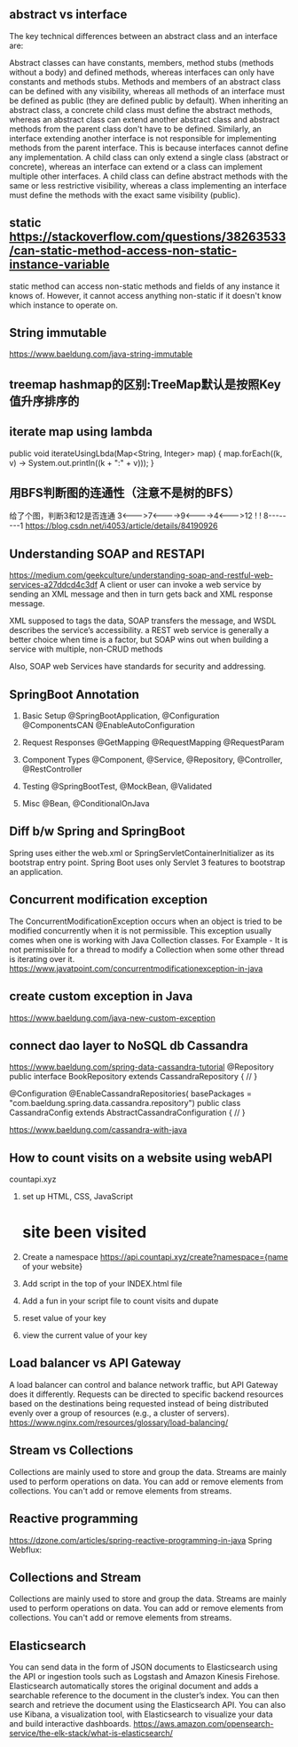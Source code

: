 ## abstract vs interface 
The key technical differences between an abstract class and an interface are:

Abstract classes can have constants, members, method stubs (methods without a body) and defined methods, whereas interfaces can only have constants and methods stubs.
Methods and members of an abstract class can be defined with any visibility, whereas all methods of an interface must be defined as public (they are defined public by default).
When inheriting an abstract class, a concrete child class must define the abstract methods, whereas an abstract class can extend another abstract class and abstract methods from the parent class don't have to be defined.
Similarly, an interface extending another interface is not responsible for implementing methods from the parent interface. This is because interfaces cannot define any implementation.
A child class can only extend a single class (abstract or concrete), whereas an interface can extend or a class can implement multiple other interfaces.
A child class can define abstract methods with the same or less restrictive visibility, whereas a class implementing an interface must define the methods with the exact same visibility (public).

## static https://stackoverflow.com/questions/38263533/can-static-method-access-non-static-instance-variable

static method can access non-static methods and fields of any instance it knows of. However, it cannot access anything non-static if it doesn't know which instance to operate on.

## String immutable 
https://www.baeldung.com/java-string-immutable

## treemap hashmap的区别:TreeMap默认是按照Key值升序排序的

## iterate map using lambda 
public void iterateUsingLbda(Map<String, Integer> map) {
map.forEach((k, v) -> System.out.println((k + ":" + v)));
}

## 用BFS判断图的连通性（注意不是树的BFS）
给了个图，判断3和12是否连通
3<--->7<---->9<---->4<--->12
!       !
8--------1
https://blog.csdn.net/i4053/article/details/84190926


## Understanding SOAP and RESTAPI
https://medium.com/geekculture/understanding-soap-and-restful-web-services-a27ddcd4c3df
A client or user can invoke a web service by sending an XML message and then in turn gets back and XML response message.

XML supposed to tags the data, SOAP transfers the message, and WSDL describes the service’s accessibility.
a REST web service is generally a better choice when time is a factor, but SOAP wins out when building a service with multiple, non-CRUD methods

Also, SOAP web Services have standards for security and addressing.

## SpringBoot Annotation 
1. Basic Setup 
@SpringBootApplication, @Configuration @ComponentsCAN 
   @EnableAutoConfiguration
   
2. Request Responses 
@GetMapping @RequestMapping @RequestParam 
   
3. Component Types
@Component, @Service, @Repository, @Controller, @RestController
   
4. Testing 
@SpringBootTest, @MockBean, @Validated 
   
5. Misc 
@Bean, @ConditionalOnJava
   
## Diff b/w Spring and SpringBoot 
Spring uses either the web.xml or SpringServletContainerInitializer as its bootstrap entry point.
Spring Boot uses only Servlet 3 features to bootstrap an application.

## Concurrent modification exception
The ConcurrentModificationException occurs when an object is tried to be modified concurrently when it is not permissible. This exception usually comes when one is working with Java Collection classes. For Example - It is not permissible for a thread to modify a Collection when some other thread is iterating over it.
https://www.javatpoint.com/concurrentmodificationexception-in-java

## create custom exception in Java 
https://www.baeldung.com/java-new-custom-exception

## connect dao layer to NoSQL db  Cassandra 
https://www.baeldung.com/spring-data-cassandra-tutorial
@Repository
public interface BookRepository extends CassandraRepository<Book> {
//
}

@Configuration
@EnableCassandraRepositories(
basePackages = "com.baeldung.spring.data.cassandra.repository")
public class CassandraConfig extends AbstractCassandraConfiguration {
//
}

https://www.baeldung.com/cassandra-with-java

## How to count visits on a website using webAPI 
countapi.xyz
1. set up HTML, CSS, JavaScript 
   <h1>site been visited <span id=""visits"></span></h1>
2. Create a namespace 
https://api.countapi.xyz/create?namespace={name of your website}
   
3. Add script in the top of your INDEX.html file 

4. Add a fun in your script file to count visits and dupate 

5. reset value of your key 

6. view the current value of your key 


## Load balancer vs API Gateway 
A load balancer can control and balance network traffic, but API Gateway does it differently. Requests can be directed to specific backend resources based on the destinations being requested instead of being distributed evenly over a group of resources (e.g., a cluster of servers).
https://www.nginx.com/resources/glossary/load-balancing/

## Stream vs Collections
Collections are mainly used to store and group the data. Streams are mainly used to perform operations on data.
You can add or remove elements from collections. You can't add or remove elements from streams.

## Reactive programming 
https://dzone.com/articles/spring-reactive-programming-in-java
Spring Webflux:

## Collections and Stream
Collections are mainly used to store and group the data. 
Streams are mainly used to perform operations on data. 
You can add or remove elements from collections. You can't add or remove elements from streams.

## Elasticsearch 
You can send data in the form of JSON documents to Elasticsearch using the API or ingestion tools such as Logstash and Amazon Kinesis Firehose. Elasticsearch automatically stores the original document and adds a searchable reference to the document in the cluster’s index. You can then search and retrieve the document using the Elasticsearch API. You can also use Kibana, a visualization tool, with Elasticsearch to visualize your data and build interactive dashboards.
https://aws.amazon.com/opensearch-service/the-elk-stack/what-is-elasticsearch/

